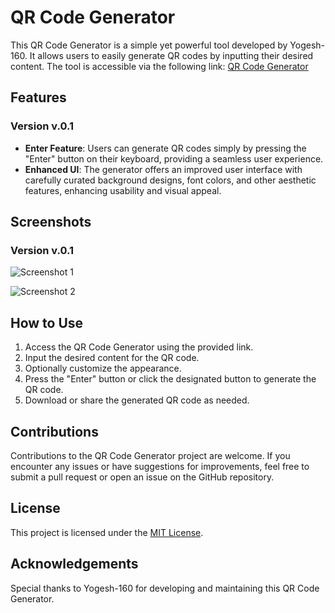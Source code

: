 # QR Code Generator

This QR Code Generator is a simple yet powerful tool developed by Yogesh-160. It allows users to easily generate QR codes by inputting their desired content. The tool is accessible via the following link: [QR Code Generator](https://yogesh-160.github.io/QR-Code-Generator/)

## Features

### Version v.0.1

- **Enter Feature**: Users can generate QR codes simply by pressing the "Enter" button on their keyboard, providing a seamless user experience.
- **Enhanced UI**: The generator offers an improved user interface with carefully curated background designs, font colors, and other aesthetic features, enhancing usability and visual appeal.

## Screenshots

### Version v.0.1

![Screenshot 1](https://github.com/Yogesh-160/QR-Code-Generator/assets/124399567/561303b2-2e90-4594-a5be-0b5525a285fd)

![Screenshot 2](https://github.com/Yogesh-160/QR-Code-Generator/assets/124399567/2b456841-10d5-4ca2-bc79-468dc4ba951f)

## How to Use

1. Access the QR Code Generator using the provided link.
2. Input the desired content for the QR code.
3. Optionally customize the appearance.
4. Press the "Enter" button or click the designated button to generate the QR code.
5. Download or share the generated QR code as needed.

## Contributions

Contributions to the QR Code Generator project are welcome. If you encounter any issues or have suggestions for improvements, feel free to submit a pull request or open an issue on the GitHub repository.

## License

This project is licensed under the [MIT License](LICENSE).

## Acknowledgements

Special thanks to Yogesh-160 for developing and maintaining this QR Code Generator.
